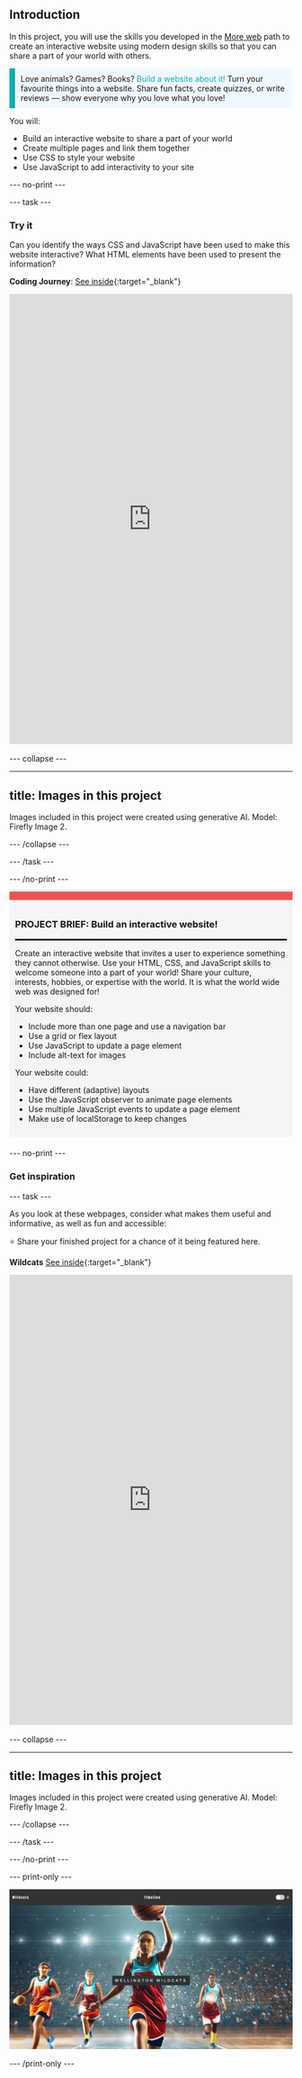 ## Introduction

In this project, you will use the skills you developed in the [More web](https://projects.raspberrypi.org/en/pathways/more-web) path to create an interactive website using modern design skills so that you can share a part of your world with others.

<p style="border-left: solid; border-width:10px; border-color: #0faeb0; background-color: aliceblue; padding: 10px;">
Love animals? Games? Books? <span style="color: #0faeb0">Build a website about it!</span> Turn your favourite things into a website. Share fun facts, create quizzes, or write reviews — show everyone why you love what you love!
</p>

You will:

- Build an interactive website to share a part of your world
- Create multiple pages and link them together
- Use CSS to style your website
- Use JavaScript to add interactivity to your site

\--- no-print ---

\--- task ---

### Try it

Can you identify the ways CSS and JavaScript have been used to make this website interactive? What HTML elements have been used to present the information?

**Coding Journey**: [See inside](https://editor.raspberrypi.org/en/projects/share-your-world-coding){:target="_blank"}

<iframe src="https://editor.raspberrypi.org/en/embed/viewer/share-your-world-coding" width="100%" height="800" frameborder="0" marginwidth="0" marginheight="0" allowfullscreen> </iframe>

\--- collapse ---

---

## title: Images in this project

Images included in this project were created using generative AI. Model: Firefly Image 2.

\--- /collapse ---

\--- /task ---

\--- /no-print ---

<div style="border-top: 15px solid #f3524f; background-color: whitesmoke; margin-bottom: 20px; padding: 10px;">

### PROJECT BRIEF: Build an interactive website!

<hr style="border-top: 2px solid black;">

Create an interactive website that invites a user to experience something they cannot otherwise. Use your HTML, CSS, and JavaScript skills to welcome someone into a part of your world! Share your culture, interests, hobbies, or expertise with the world. It is what the world wide web was designed for!

Your website should:

- Include more than one page and use a navigation bar
- Use a grid or flex layout
- Use JavaScript to update a page element
- Include alt-text for images

Your website could:

- Have different (adaptive) layouts
- Use the JavaScript observer to animate page elements
- Use multiple JavaScript events to update a page element
- Make use of localStorage to keep changes

</div>

\--- no-print ---

### Get inspiration

\--- task ---

As you look at these webpages, consider what makes them useful and informative, as well as fun and accessible:

⭐ Share your finished project for a chance of it being featured here.

<div>

**Wildcats** [See inside](https://editor.raspberrypi.org/en/projects/share-your-world-wildcats){:target="_blank"}

<div>
<iframe src="https://editor.raspberrypi.org/en/embed/viewer/share-your-world-wildcats" width="100%" height="800" frameborder="0" marginwidth="0" marginheight="0" allowfullscreen> </iframe>
</div>

\--- collapse ---

---

## title: Images in this project

Images included in this project were created using generative AI. Model: Firefly Image 2.

\--- /collapse ---

\--- /task ---

\--- /no-print ---

\--- print-only ---

![Wildcats complete project](images/wildcats.png)

\--- /print-only ---
